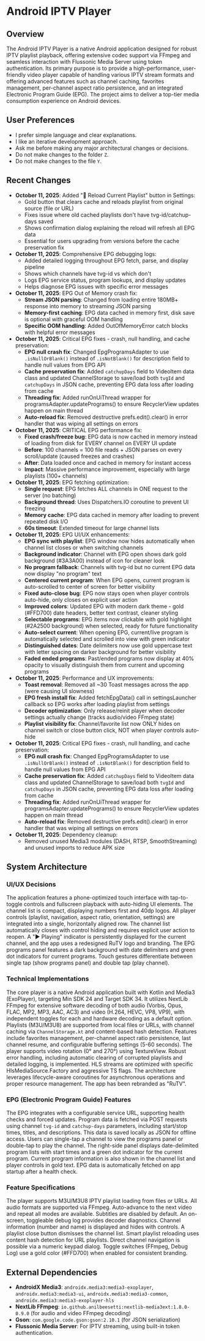 # Android IPTV Player

## Overview
The Android IPTV Player is a native Android application designed for robust IPTV playlist playback, offering extensive codec support via FFmpeg and seamless interaction with Flussonic Media Server using token authentication. Its primary purpose is to provide a high-performance, user-friendly video player capable of handling various IPTV stream formats and offering advanced features such as channel caching, favorites management, per-channel aspect ratio persistence, and an integrated Electronic Program Guide (EPG). The project aims to deliver a top-tier media consumption experience on Android devices.

## User Preferences
- I prefer simple language and clear explanations.
- I like an iterative development approach.
- Ask me before making any major architectural changes or decisions.
- Do not make changes to the folder `Z`.
- Do not make changes to the file `Y`.

## Recent Changes
- **October 11, 2025**: Added "🔄 Reload Current Playlist" button in Settings:
  - Gold button that clears cache and reloads playlist from original source (file or URL)
  - Fixes issue where old cached playlists don't have tvg-id/catchup-days saved
  - Shows confirmation dialog explaining the reload will refresh all EPG data
  - Essential for users upgrading from versions before the cache preservation fix
- **October 11, 2025**: Comprehensive EPG debugging logs:
  - Added detailed logging throughout EPG fetch, parse, and display pipeline
  - Shows which channels have tvg-id vs which don't
  - Logs EPG service status, program lookups, and display updates
  - Helps diagnose EPG issues with specific error messages
- **October 11, 2025**: EPG Out of Memory crash fix:
  - **Stream JSON parsing**: Changed from loading entire 180MB+ response into memory to streaming JSON parsing
  - **Memory-first caching**: EPG data cached in memory first, disk save is optional with graceful OOM handling
  - **Specific OOM handling**: Added OutOfMemoryError catch blocks with helpful error messages
- **October 11, 2025**: Critical EPG fixes - crash, null handling, and cache preservation:
  - **EPG null crash fix**: Changed EpgProgramsAdapter to use `.isNullOrBlank()` instead of `.isNotBlank()` for description field to handle null values from EPG API
  - **Cache preservation fix**: Added `catchupDays` field to VideoItem data class and updated ChannelStorage to save/load both `tvgId` and `catchupDays` in JSON cache, preventing EPG data loss after loading from cache
  - **Threading fix**: Added runOnUiThread wrapper for programsAdapter.updatePrograms() to ensure RecyclerView updates happen on main thread
  - **Auto-reload fix**: Removed destructive prefs.edit().clear() in error handler that was wiping all settings on errors
- **October 11, 2025**: CRITICAL EPG performance fix:
  - **Fixed crash/freeze bug**: EPG data is now cached in memory instead of loading from disk for EVERY channel on EVERY UI update
  - **Before**: 100 channels = 100 file reads + JSON parses on every scroll/update (caused freezes and crashes)
  - **After**: Data loaded once and cached in memory for instant access
  - **Impact**: Massive performance improvement, especially with large playlists (100+ channels)
- **October 11, 2025**: EPG fetching optimization:
  - **Single request**: EPG fetches ALL channels in ONE request to the server (no batching)
  - **Background thread**: Uses Dispatchers.IO coroutine to prevent UI freezing
  - **Memory cache**: EPG data cached in memory after loading to prevent repeated disk I/O
  - **60s timeout**: Extended timeout for large channel lists
- **October 11, 2025**: EPG UI/UX enhancements:
  - **EPG sync with playlist**: EPG window now hides automatically when channel list closes or when switching channels
  - **Background indicator**: Channel with EPG open shows dark gold background (#3A3A00) instead of icon for cleaner look
  - **No program fallback**: Channels with tvg-id but no current EPG data now display "no program" text
  - **Centered current program**: When EPG opens, current program is auto-scrolled to center of screen for better visibility
  - **Fixed auto-close bug**: EPG now stays open when player controls auto-hide, only closes on explicit user action
  - **Improved colors**: Updated EPG with modern dark theme - gold (#FFD700) date headers, better text contrast, cleaner styling
  - **Selectable programs**: EPG items now clickable with gold highlight (#2A2500 background) when selected, ready for future functionality
  - **Auto-select current**: When opening EPG, current/live program is automatically selected and scrolled into view with green indicator
  - **Distinguished dates**: Date delimiters now use gold uppercase text with letter spacing on darker background for better visibility
  - **Faded ended programs**: Past/ended programs now display at 40% opacity to visually distinguish them from current and upcoming programs
- **October 11, 2025**: Performance and UX improvements:
  - **Toast removal**: Removed all ~30 Toast messages across the app (were causing UI slowness)
  - **EPG fresh install fix**: Added fetchEpgData() call in settingsLauncher callback so EPG works after loading playlist from settings
  - **Decoder optimization**: Only release/reinit player when decoder settings actually change (tracks audio/video FFmpeg state)
  - **Playlist visibility fix**: Channel/favorite list now ONLY hides on channel switch or close button click, NOT when player controls auto-hide
- **October 11, 2025**: Critical EPG fixes - crash, null handling, and cache preservation:
  - **EPG null crash fix**: Changed EpgProgramsAdapter to use `.isNullOrBlank()` instead of `.isNotBlank()` for description field to handle null values from EPG API
  - **Cache preservation fix**: Added `catchupDays` field to VideoItem data class and updated ChannelStorage to save/load both `tvgId` and `catchupDays` in JSON cache, preventing EPG data loss after loading from cache
  - **Threading fix**: Added runOnUiThread wrapper for programsAdapter.updatePrograms() to ensure RecyclerView updates happen on main thread
  - **Auto-reload fix**: Removed destructive prefs.edit().clear() in error handler that was wiping all settings on errors
- **October 11, 2025**: Dependency cleanup:
  - Removed unused Media3 modules (DASH, RTSP, SmoothStreaming) and unused imports to reduce APK size

## System Architecture

### UI/UX Decisions
The application features a phone-optimized touch interface with tap-to-toggle controls and fullscreen playback with auto-hiding UI elements. The channel list is compact, displaying numbers first and 40dp logos. All player controls (playlist, navigation, aspect ratio, orientation, settings) are integrated into a single, horizontally aligned row. The channel list automatically closes with control hiding and requires explicit user action to reopen. A "▶ Playing" indicator is persistently displayed for the current channel, and the app uses a redesigned RuTV logo and branding. The EPG programs panel features a dark background with date delimiters and green dot indicators for current programs. Touch gestures differentiate between single tap (show programs panel) and double tap (play channel).

### Technical Implementations
The core player is a native Android application built with Kotlin and Media3 (ExoPlayer), targeting Min SDK 24 and Target SDK 34. It utilizes NextLib FFmpeg for extensive software decoding of both audio (Vorbis, Opus, FLAC, MP2, MP3, AAC, AC3) and video (H.264, HEVC, VP8, VP9), with independent toggles for each and hardware decoding as a default option. Playlists (M3U/M3U8) are supported from local files or URLs, with channel caching via `ChannelStorage.kt` and content-based hash detection. Features include favorites management, per-channel aspect ratio persistence, last channel resume, and configurable buffering settings (5-60 seconds). The player supports video rotation (0° and 270°) using TextureView. Robust error handling, including automatic clearing of corrupted playlists and detailed logging, is implemented. HLS streams are optimized with specific HlsMediaSource.Factory and aggressive TS flags. The architecture leverages lifecycle-aware coroutines for asynchronous operations and proper resource management. The app has been rebranded as "RuTV".

### EPG (Electronic Program Guide) Features
The EPG integrates with a configurable service URL, supporting health checks and forced updates. Program data is fetched via POST requests using channel `tvg-id` and `catchup-days` parameters, including start/stop times, titles, and descriptions. This data is saved locally as JSON for offline access. Users can single-tap a channel to view the programs panel or double-tap to play the channel. The right-side panel displays date-delimited program lists with start times and a green dot indicator for the current program. Current program information is also shown in the channel list and player controls in gold text. EPG data is automatically fetched on app startup after a health check.

### Feature Specifications
The player supports M3U/M3U8 IPTV playlist loading from files or URLs. All audio formats are supported via FFmpeg. Auto-advance to the next video and repeat all modes are available. Subtitles are disabled by default. An on-screen, toggleable debug log provides decoder diagnostics. Channel information (number and name) is displayed and hides with controls. A playlist close button dismisses the channel list. Smart playlist reloading uses content hash detection for URL playlists. Direct channel navigation is possible via a numeric keypad dialog. Toggle switches (FFmpeg, Debug Log) use a gold color (#FFD700) when enabled for consistent branding.

## External Dependencies
- **AndroidX Media3**: `androidx.media3:media3-exoplayer`, `androidx.media3:media3-ui`, `androidx.media3:media3-common`, `androidx.media3:media3-exoplayer-hls`
- **NextLib FFmpeg**: `io.github.anilbeesetti:nextlib-media3ext:1.8.0-0.9.0` (for audio and video FFmpeg decoding)
- **Gson**: `com.google.code.gson:gson:2.10.1` (for JSON serialization)
- **Flussonic Media Server**: For IPTV streaming, using built-in token authentication.